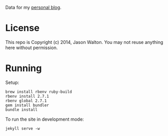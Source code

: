 Data for my [personal blog](http://www.thedreaming.org).

License
=======

This repo is Copyright (c) 2014, Jason Walton.  You may not reuse anything here without permission.

Running
=======

Setup:

    brew install rbenv ruby-build
    rbenv install 2.7.1
    rbenv global 2.7.1
    gem install bundler
    bundle install

To run the site in development mode:

    jekyll serve -w

